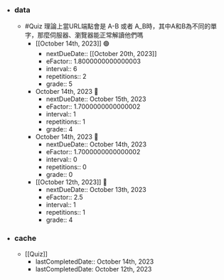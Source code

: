 - ### data
    - #Quiz 理論上當URL端點會是 A-B 或者 A_B時，其中A和B為不同的單字，那麼伺服器、瀏覽器能正常解讀他們嗎 
        - [[October 14th, 2023]] 🟢
            - nextDueDate:: [[October 20th, 2023]]
            - eFactor:: 1.8000000000000003
            - interval:: 6
            - repetitions:: 2
            - grade:: 5
        - October 14th, 2023 🔵
            - nextDueDate:: October 15th, 2023
            - eFactor:: 1.7000000000000002
            - interval:: 1
            - repetitions:: 1
            - grade:: 4
        - October 14th, 2023 🔴
            - nextDueDate:: October 14th, 2023
            - eFactor:: 1.7000000000000002
            - interval:: 0
            - repetitions:: 0
            - grade:: 0
        - [[October 12th, 2023]] 🔵
            - nextDueDate:: October 13th, 2023
            - eFactor:: 2.5
            - interval:: 1
            - repetitions:: 1
            - grade:: 4
- ### cache
    - [[Quiz]]
        - lastCompletedDate:: October 14th, 2023
        - lastCompletedDate: October 12th, 2023

